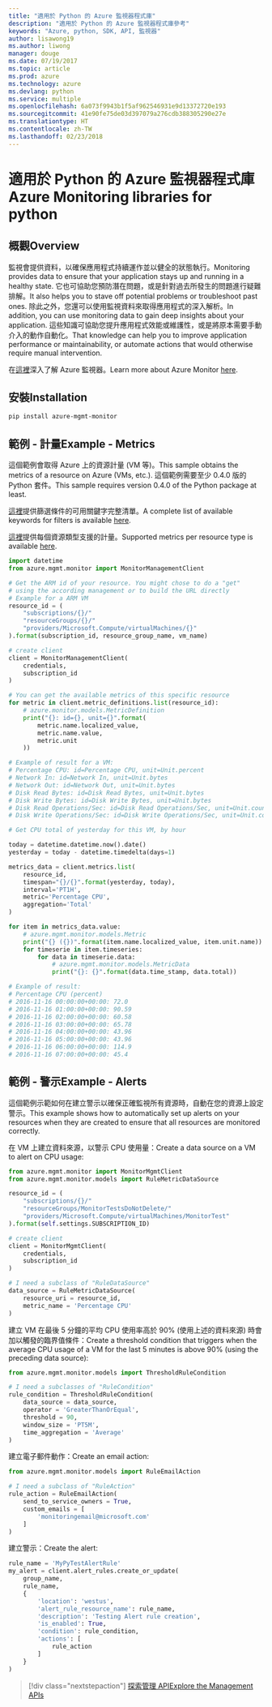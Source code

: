 ```yaml
---
title: "適用於 Python 的 Azure 監視器程式庫"
description: "適用於 Python 的 Azure 監視器程式庫參考"
keywords: "Azure, python, SDK, API, 監視器"
author: lisawong19
ms.author: liwong
manager: douge
ms.date: 07/19/2017
ms.topic: article
ms.prod: azure
ms.technology: azure
ms.devlang: python
ms.service: multiple
ms.openlocfilehash: 6a073f9943b1f5af962546931e9d13372720e193
ms.sourcegitcommit: 41e90fe75de03d397079a276cdb388305290e27e
ms.translationtype: HT
ms.contentlocale: zh-TW
ms.lasthandoff: 02/23/2018
---
```

# <a name="azure-monitoring-libraries-for-python"></a><span data-ttu-id="368d3-104">適用於 Python 的 Azure 監視器程式庫</span><span class="sxs-lookup"><span data-stu-id="368d3-104">Azure Monitoring libraries for python</span></span>

## <a name="overview"></a><span data-ttu-id="368d3-105">概觀</span><span class="sxs-lookup"><span data-stu-id="368d3-105">Overview</span></span> 
<span data-ttu-id="368d3-106">監視會提供資料，以確保應用程式持續運作並以健全的狀態執行。</span><span class="sxs-lookup"><span data-stu-id="368d3-106">Monitoring provides data to ensure that your application stays up and running in a healthy state.</span></span> <span data-ttu-id="368d3-107">它也可協助您預防潛在問題，或是針對過去所發生的問題進行疑難排解。</span><span class="sxs-lookup"><span data-stu-id="368d3-107">It also helps you to stave off potential problems or troubleshoot past ones.</span></span> <span data-ttu-id="368d3-108">除此之外，您還可以使用監視資料來取得應用程式的深入解析。</span><span class="sxs-lookup"><span data-stu-id="368d3-108">In addition, you can use monitoring data to gain deep insights about your application.</span></span> <span data-ttu-id="368d3-109">這些知識可協助您提升應用程式效能或維護性，或是將原本需要手動介入的動作自動化。</span><span class="sxs-lookup"><span data-stu-id="368d3-109">That knowledge can help you to improve application performance or maintainability, or automate actions that would otherwise require manual intervention.</span></span>

<span data-ttu-id="368d3-110">在[這裡](https://docs.microsoft.com/azure/monitoring-and-diagnostics/monitoring-overview-azure-monitor)深入了解 Azure 監視器。</span><span class="sxs-lookup"><span data-stu-id="368d3-110">Learn more about Azure Monitor [here](https://docs.microsoft.com/azure/monitoring-and-diagnostics/monitoring-overview-azure-monitor).</span></span> 

## <a name="installation"></a><span data-ttu-id="368d3-111">安裝</span><span class="sxs-lookup"><span data-stu-id="368d3-111">Installation</span></span>
```bash
pip install azure-mgmt-monitor
```

## <a name="example---metrics"></a><span data-ttu-id="368d3-112">範例 - 計量</span><span class="sxs-lookup"><span data-stu-id="368d3-112">Example - Metrics</span></span>
<span data-ttu-id="368d3-113">這個範例會取得 Azure 上的資源計量 (VM 等)。</span><span class="sxs-lookup"><span data-stu-id="368d3-113">This sample obtains the metrics of a resource on Azure (VMs, etc.).</span></span> <span data-ttu-id="368d3-114">這個範例需要至少 0.4.0 版的 Python 套件。</span><span class="sxs-lookup"><span data-stu-id="368d3-114">This sample requires version 0.4.0 of the Python package at least.</span></span>

<span data-ttu-id="368d3-115">[這裡](https://msdn.microsoft.com/library/azure/mt743622.aspx)提供篩選條件的可用關鍵字完整清單。</span><span class="sxs-lookup"><span data-stu-id="368d3-115">A complete list of available keywords for filters is available [here](https://msdn.microsoft.com/library/azure/mt743622.aspx).</span></span>

<span data-ttu-id="368d3-116">[這裡](https://docs.microsoft.com/azure/monitoring-and-diagnostics/monitoring-supported-metrics)提供每個資源類型支援的計量。</span><span class="sxs-lookup"><span data-stu-id="368d3-116">Supported metrics per resource type is available [here](https://docs.microsoft.com/azure/monitoring-and-diagnostics/monitoring-supported-metrics).</span></span>

```python
import datetime
from azure.mgmt.monitor import MonitorManagementClient

# Get the ARM id of your resource. You might chose to do a "get"
# using the according management or to build the URL directly
# Example for a ARM VM
resource_id = (
    "subscriptions/{}/"
    "resourceGroups/{}/"
    "providers/Microsoft.Compute/virtualMachines/{}"
).format(subscription_id, resource_group_name, vm_name)

# create client
client = MonitorManagementClient(
    credentials,
    subscription_id
)

# You can get the available metrics of this specific resource
for metric in client.metric_definitions.list(resource_id):
    # azure.monitor.models.MetricDefinition
    print("{}: id={}, unit={}".format(
        metric.name.localized_value,
        metric.name.value,
        metric.unit
    ))

# Example of result for a VM:
# Percentage CPU: id=Percentage CPU, unit=Unit.percent
# Network In: id=Network In, unit=Unit.bytes
# Network Out: id=Network Out, unit=Unit.bytes
# Disk Read Bytes: id=Disk Read Bytes, unit=Unit.bytes
# Disk Write Bytes: id=Disk Write Bytes, unit=Unit.bytes
# Disk Read Operations/Sec: id=Disk Read Operations/Sec, unit=Unit.count_per_second
# Disk Write Operations/Sec: id=Disk Write Operations/Sec, unit=Unit.count_per_second

# Get CPU total of yesterday for this VM, by hour

today = datetime.datetime.now().date()
yesterday = today - datetime.timedelta(days=1)

metrics_data = client.metrics.list(
    resource_id,
    timespan="{}/{}".format(yesterday, today),
    interval='PT1H',
    metric='Percentage CPU',
    aggregation='Total'
)

for item in metrics_data.value:
    # azure.mgmt.monitor.models.Metric
    print("{} ({})".format(item.name.localized_value, item.unit.name))
    for timeserie in item.timeseries:
        for data in timeserie.data:
            # azure.mgmt.monitor.models.MetricData
            print("{}: {}".format(data.time_stamp, data.total))

# Example of result:
# Percentage CPU (percent)
# 2016-11-16 00:00:00+00:00: 72.0
# 2016-11-16 01:00:00+00:00: 90.59
# 2016-11-16 02:00:00+00:00: 60.58
# 2016-11-16 03:00:00+00:00: 65.78
# 2016-11-16 04:00:00+00:00: 43.96
# 2016-11-16 05:00:00+00:00: 43.96
# 2016-11-16 06:00:00+00:00: 114.9
# 2016-11-16 07:00:00+00:00: 45.4
```

## <a name="example---alerts"></a><span data-ttu-id="368d3-117">範例 - 警示</span><span class="sxs-lookup"><span data-stu-id="368d3-117">Example - Alerts</span></span>
<span data-ttu-id="368d3-118">這個範例示範如何在建立警示以確保正確監視所有資源時，自動在您的資源上設定警示。</span><span class="sxs-lookup"><span data-stu-id="368d3-118">This example shows how to automatically set up alerts on your resources when they are created to ensure that all resources are monitored correctly.</span></span>

<span data-ttu-id="368d3-119">在 VM 上建立資料來源，以警示 CPU 使用量：</span><span class="sxs-lookup"><span data-stu-id="368d3-119">Create a data source on a VM to alert on CPU usage:</span></span>
```python
from azure.mgmt.monitor import MonitorMgmtClient
from azure.mgmt.monitor.models import RuleMetricDataSource

resource_id = (
    "subscriptions/{}/"
    "resourceGroups/MonitorTestsDoNotDelete/"
    "providers/Microsoft.Compute/virtualMachines/MonitorTest"
).format(self.settings.SUBSCRIPTION_ID)

# create client
client = MonitorMgmtClient(
    credentials,
    subscription_id
)

# I need a subclass of "RuleDataSource"
data_source = RuleMetricDataSource(
    resource_uri = resource_id,
    metric_name = 'Percentage CPU'
)
```
<span data-ttu-id="368d3-120">建立 VM 在最後 5 分鐘的平均 CPU 使用率高於 90% (使用上述的資料來源) 時會加以觸發的臨界值條件：</span><span class="sxs-lookup"><span data-stu-id="368d3-120">Create a threshold condition that triggers when the average CPU usage of a VM for the last 5 minutes is above 90% (using the preceding data source):</span></span>
```python
from azure.mgmt.monitor.models import ThresholdRuleCondition

# I need a subclasses of "RuleCondition"
rule_condition = ThresholdRuleCondition(
    data_source = data_source,
    operator = 'GreaterThanOrEqual',
    threshold = 90,
    window_size = 'PT5M',
    time_aggregation = 'Average'
)
```

<span data-ttu-id="368d3-121">建立電子郵件動作：</span><span class="sxs-lookup"><span data-stu-id="368d3-121">Create an email action:</span></span>
```python
from azure.mgmt.monitor.models import RuleEmailAction

# I need a subclass of "RuleAction"
rule_action = RuleEmailAction(
    send_to_service_owners = True,
    custom_emails = [
        'monitoringemail@microsoft.com'
    ]
)
```

<span data-ttu-id="368d3-122">建立警示：</span><span class="sxs-lookup"><span data-stu-id="368d3-122">Create the alert:</span></span>
```python
rule_name = 'MyPyTestAlertRule'
my_alert = client.alert_rules.create_or_update(
    group_name,
    rule_name,
    {
        'location': 'westus',
        'alert_rule_resource_name': rule_name,
        'description': 'Testing Alert rule creation',
        'is_enabled': True,
        'condition': rule_condition,
        'actions': [
            rule_action
        ]
    }
)
```
> [!div class="nextstepaction"]
> [<span data-ttu-id="368d3-123">探索管理 API</span><span class="sxs-lookup"><span data-stu-id="368d3-123">Explore the Management APIs</span></span>](/python/api/overview/azure/monitoring/management)
